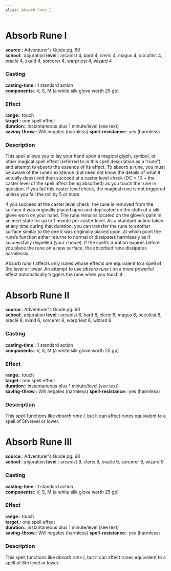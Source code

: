 ```yaml
---
alias: Absorb Rune I
---
```


# Absorb Rune I 

**source**:: Adventurer's Guide pg. 60  
**school**:: abjuration
**level**:: arcanist 4, bard 4, cleric 4, magus 4, occultist 4, oracle 4, skald 4, sorcerer 4, warpriest 4, wizard 4

### Casting 

**casting-time**:: 1 standard action  
**components**:: V, S, M (a white silk glove worth 25 gp)

### Effect 

**range**:: touch  
**target**:: one spell effect  
**duration**:: instantaneous plus 1 minute/level (see text)  
**saving-throw**:: Will negates (harmless)
**spell-resistance**:: yes (harmless)

### Description 

This spell allows you to lay your hand upon a magical glyph, symbol, or other magical spell effect (referred to in this spell description as a “rune”) and attempt to absorb the essence of its effect. To absorb a rune, you must be aware of the rune’s existence (but need not know the details of what it actually does) and then succeed at a caster level check (DC = 10 + the caster level of the spell affect being absorbed) as you touch the rune in question. If you fail this caster level check, the magical rune is not triggered unless you fail the roll by 5 or more.  
  
If you succeed at the caster level check, the rune is removed from the surface it was originally placed upon and duplicated on the cloth of a silk glove worn on your hand. The rune remains located on the glove’s palm in an inert state for up to 1 minute per caster level. As a standard action taken at any time during that duration, you can transfer the rune to another surface similar to the one it was originally placed upon, at which point the rune’s function either returns to normal or dissipates harmlessly as if successfully dispelled (your choice). If the spell’s duration expires before you place the rune on a new surface, the absorbed rune dissipates harmlessly.  
  
*Absorb rune I* affects only runes whose effects are equivalent to a spell of 3rd level or lower. An attempt to use *absorb rune I* on a more powerful effect automatically triggers the rune when you touch it.

# Absorb Rune II 

**source**:: Adventurer's Guide pg. 60  
**school**:: abjuration
**level**:: arcanist 6, bard 6, cleric 6, magus 6, occultist 6, oracle 6, skald 6, sorcerer 6, warpriest 6, wizard 6

### Casting 

**casting-time**:: 1 standard action  
**components**:: V, S, M (a white silk glove worth 25 gp)

### Effect 

**range**:: touch  
**target**:: one spell effect  
**duration**:: instantaneous plus 1 minute/level (see text)  
**saving-throw**:: Will negates (harmless)
**spell-resistance**:: yes (harmless)

### Description 

This spell functions like *absorb rune I*, but it can affect runes equivalent to a spell of 5th level or lower.

# Absorb Rune III 

**source**:: Adventurer's Guide pg. 60  
**school**:: abjuration
**level**:: arcanist 9, cleric 9, oracle 9, sorcerer 9, wizard 9

### Casting 

**casting-time**:: 1 standard action  
**components**:: V, S, M (a white silk glove worth 25 gp)

### Effect 

**range**:: touch  
**target**:: one spell effect  
**duration**:: instantaneous plus 1 minute/level (see text)  
**saving-throw**:: Will negates (harmless)
**spell-resistance**:: yes (harmless)

### Description 

This spell functions like *absorb rune I*, but it can affect runes equivalent to a spell of 8th level or lower.
